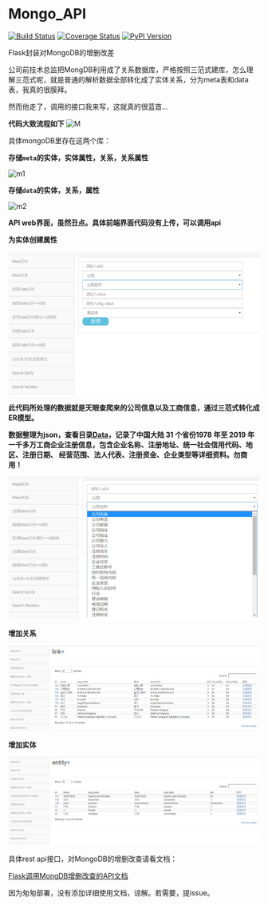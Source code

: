 # Mongo_API
[![Build Status](https://travis-ci.org/flask-restful/flask-restful.svg?branch=master)](http://travis-ci.org/flask-restful/flask-restful)
[![Coverage Status](http://img.shields.io/coveralls/flask-restful/flask-restful/master.svg)](https://coveralls.io/r/flask-restful/flask-restful)
[![PyPI Version](http://img.shields.io/pypi/v/Flask-RESTful.svg)](https://pypi.python.org/pypi/Flask-RESTful)

Flask封装对MongoDB的增删改差

公司前技术总监把MongDB利用成了关系数据库，严格按照三范式建库，怎么理解三范式呢，就是普通的解析数据全部转化成了实体关系，分为meta表和data表，我真的很膜拜。

然而他走了，调用的接口我来写，这就真的很蓝首...

**代码大致流程如下**
![M](https://github.com/fenglei110/Mongo_API/blob/master/images/mongo流程.png)

具体mongoDB里存在这两个库：

**存储`meta`的实体，实体属性，关系，关系属性**

![m1](https://github.com/fenglei110/Mongo_API/blob/master/images/mongo1.png)

**存储`data`的实体，关系，属性**

![m2](https://github.com/fenglei110/Mongo_API/blob/master/images/mongo2.png)

**API web界面，虽然丑点。具体前端界面代码没有上传，可以调用api**

**为实体创建属性**

![m3](https://github.com/fenglei110/Mongo_API/blob/master/images/mongo3.png)

**此代码所处理的数据就是天眼查爬来的公司信息以及工商信息，通过三范式转化成ER模型。**

**数据整理为json，查看目录[Data](Data)，记录了中国大陆 31 个省份1978 年至 2019 年
一千多万工商企业注册信息，包含企业名称、注册地址、统一社会信用代码、地区、注册日期、
经营范围、法人代表、注册资金、企业类型等详细资料。勿商用！**

![m4](https://github.com/fenglei110/Mongo_API/blob/master/images/mongo4.png)

**增加关系**

![m5](https://github.com/fenglei110/Mongo_API/blob/master/images/mongo5.png)

**增加实体**

![m6](https://github.com/fenglei110/Mongo_API/blob/master/images/mongo6.png)

具体rest api接口，对MongoDB的增删改查请看文档：

[Flask调用MongDB增删改查的API文档](images/demo_api.pdf)

因为匆匆部署，没有添加详细使用文档，谅解。若需要，提issue。